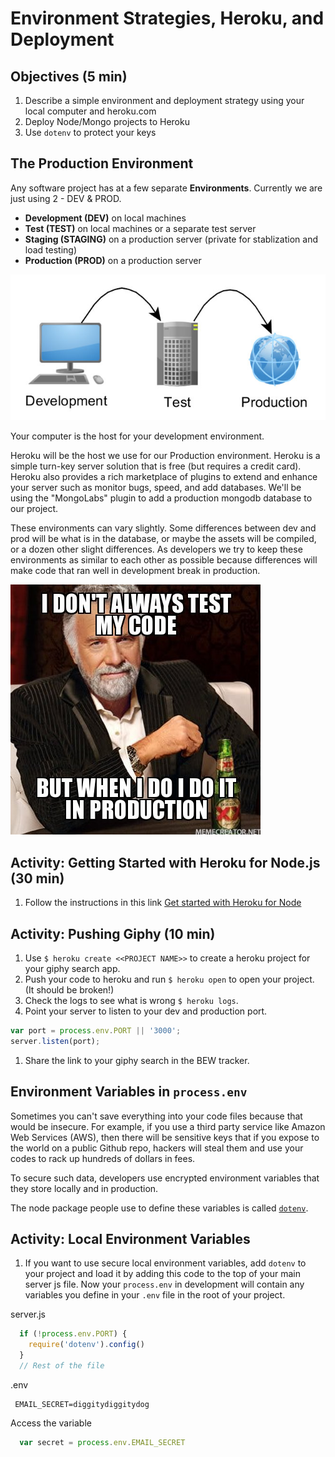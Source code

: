 # Environment Strategies, Heroku, and Deployment

## Objectives (5 min)

1. Describe a simple environment and deployment strategy using your local computer and heroku.com
1. Deploy Node/Mongo projects to Heroku
1. Use `dotenv` to protect your keys

## The Production Environment

Any software project has at a few separate **Environments**. Currently we are just using 2 - DEV & PROD.

- **Development (DEV)** on local machines
- **Test (TEST)** on local machines or a separate test server
- **Staging (STAGING)** on a production server (private for stablization and load testing)
- **Production (PROD)** on a production server

![environments](assets/different-environments.jpg)

Your computer is the host for your development environment.

Heroku will be the host we use for our Production environment. Heroku is a simple turn-key server solution that is free (but requires a credit card). Heroku also provides a rich marketplace of plugins to extend and enhance your server such as monitor bugs, speed, and add databases. We'll be using the "MongoLabs" plugin to add a production mongodb database to our project.

These environments can vary slightly.  Some differences between dev and prod will be what is in the database, or maybe the assets will be compiled, or a dozen other slight differences. As developers we try to keep these environments as similar to each other as possible because differences will make code that ran well in development break in production.

![testing](assets/interesting.jpg)

## Activity: Getting Started with Heroku for Node.js (30 min)

1. Follow the instructions in this link [Get started with Heroku for Node](https://devcenter.heroku.com/articles/getting-started-with-nodejs#introduction)

## Activity: Pushing Giphy (10 min)

1. Use `$ heroku create <<PROJECT NAME>>` to create a heroku project for your giphy search app.
1. Push your code to heroku and run `$ heroku open` to open your project. (It should be broken!)
1. Check the logs to see what is wrong `$ heroku logs`.
1. Point your server to listen to your dev and production port.

  ```js
  var port = process.env.PORT || '3000';
  server.listen(port);
  ```

1. Share the link to your giphy search in the BEW tracker.

## Environment Variables in `process.env`

Sometimes you can't save everything into your code files because that would be insecure. For example, if you use a third party service like Amazon Web Services (AWS), then there will be sensitive keys that if you expose to the world on a public Github repo, hackers will steal them and use your codes to rack up hundreds of dollars in fees.

To secure such data, developers use encrypted environment variables that they store locally and in production.

The node package people use to define these variables is called [`dotenv`](https://www.npmjs.com/package/dotenv).

## Activity: Local Environment Variables

1. If you want to use secure local environment variables, add `dotenv` to your project and load it by adding this code to the top of your main server js file. Now your `process.env` in development will contain any variables you define in your `.env` file in the root of your project.

  server.js
  ```js
    if (!process.env.PORT) {
      require('dotenv').config()  
    }
    // Rest of the file
  ```

  .env
  ```
   EMAIL_SECRET=diggitydiggitydog
  ```

  Access the variable
  ```js
    var secret = process.env.EMAIL_SECRET
  ```
